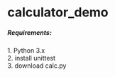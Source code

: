 # calculator_demo
<h5>Requirements:</h5>
1. Python 3.x <BR>
2. install unittest <BR>
3. download calc.py <BR>
